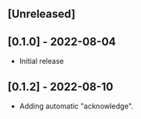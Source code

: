## [Unreleased]

## [0.1.0] - 2022-08-04

- Initial release

## [0.1.2] - 2022-08-10

- Adding automatic "acknowledge".
